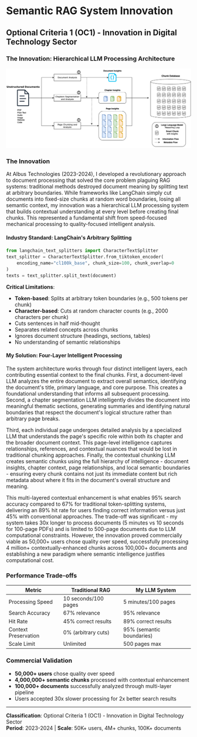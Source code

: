 # Semantic RAG System Innovation

## Optional Criteria 1 (OC1) - Innovation in Digital Technology Sector

### The Innovation: Hierarchical LLM Processing Architecture

![Multi-Layer Document Processing System](chunk.png)

### The Innovation

At Albus Technologies (2023-2024), I developed a revolutionary approach to document processing that solved the core problem plaguing RAG systems: traditional methods destroyed document meaning by splitting text at arbitrary boundaries. While frameworks like LangChain simply cut documents into fixed-size chunks at random word boundaries, losing all semantic context, my innovation was a hierarchical LLM processing system that builds contextual understanding at every level before creating final chunks. This represented a fundamental shift from speed-focused mechanical processing to quality-focused intelligent analysis.

#### Industry Standard: LangChain's Arbitrary Splitting

```python
from langchain_text_splitters import CharacterTextSplitter
text_splitter = CharacterTextSplitter.from_tiktoken_encoder(
    encoding_name="cl100k_base", chunk_size=100, chunk_overlap=0
)
texts = text_splitter.split_text(document)
```

**Critical Limitations**:
- **Token-based**: Splits at arbitrary token boundaries (e.g., 500 tokens per chunk)
- **Character-based**: Cuts at random character counts (e.g., 2000 characters per chunk)
- Cuts sentences in half mid-thought
- Separates related concepts across chunks
- Ignores document structure (headings, sections, tables)
- No understanding of semantic relationships

#### My Solution: Four-Layer Intelligent Processing

The system architecture works through four distinct intelligent layers, each contributing essential context to the final chunks. First, a document-level LLM analyzes the entire document to extract overall semantics, identifying the document's title, primary language, and core purpose. This creates a foundational understanding that informs all subsequent processing. Second, a chapter segmentation LLM intelligently divides the document into meaningful thematic sections, generating summaries and identifying natural boundaries that respect the document's logical structure rather than arbitrary page breaks.

Third, each individual page undergoes detailed analysis by a specialized LLM that understands the page's specific role within both its chapter and the broader document context. This page-level intelligence captures relationships, references, and contextual nuances that would be lost in traditional chunking approaches. Finally, the contextual chunking LLM creates semantic chunks using the full hierarchy of intelligence - document insights, chapter context, page relationships, and local semantic boundaries - ensuring every chunk contains not just its immediate content but rich metadata about where it fits in the document's overall structure and meaning.

This multi-layered contextual enhancement is what enables 95% search accuracy compared to 67% for traditional token-splitting systems, delivering an 89% hit rate for users finding correct information versus just 45% with conventional approaches. The trade-off was significant - my system takes 30x longer to process documents (5 minutes vs 10 seconds for 100-page PDFs) and is limited to 500-page documents due to LLM computational constraints. However, the innovation proved commercially viable as 50,000+ users chose quality over speed, successfully processing 4 million+ contextually-enhanced chunks across 100,000+ documents and establishing a new paradigm where semantic intelligence justifies computational cost.

### Performance Trade-offs

| Metric               | Traditional RAG      | My LLM System             |
| -------------------- | -------------------- | ------------------------- |
| Processing Speed     | 10 seconds/100 pages | 5 minutes/100 pages       |
| Search Accuracy      | 67% relevance        | 95% relevance             |
| Hit Rate             | 45% correct results  | 89% correct results       |
| Context Preservation | 0% (arbitrary cuts)  | 95% (semantic boundaries) |
| Scale Limit          | Unlimited            | 500 pages max             |

### Commercial Validation

- **50,000+ users** chose quality over speed
- **4,000,000+ semantic chunks** processed with contextual enhancement
- **100,000+ documents** successfully analyzed through multi-layer pipeline
- Users accepted 30x slower processing for 2x better search results

---

**Classification**: Optional Criteria 1 (OC1) - Innovation in Digital Technology Sector  
**Period**: 2023-2024 | **Scale**: 50K+ users, 4M+ chunks, 100K+ documents
